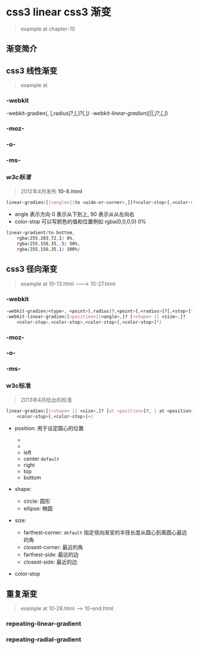 # css3 linear css3 渐变
> example at chapter-10

## 渐变简介

## css3 线性渐变
> example at

### -webkit
-webkit-gradien(<type>, <point>[,radius]?,<point>[,<radius>]?[,<stop>]*)
-webkit-linear-gradien([<point>||<angle>,]?<stop>,<stop>[,<stop>]*)

### -moz-

### -o-

### -ms-

### *w3c标准*
> 2012年4月发布
**10-8.html**

```css
linear-gradien([[<angle>||to <aide-or-corner>,]]?<color-stop>[,<color-stop>]+)
```
- angle 表示方向 0 表示从下到上, 90 表示从从左向右
- color-stop 可以写颜色的值和位置例如 rgba(0,0,0,0) 0%

```css
linear-gradient(to bottom,  
	rgba(255,203,72,1) 0%,
	rgba(255,156,35,.5) 50%,
	rgba(255,156,35,1) 100%)
```

## css3 径向渐变
> example at 10-13.html ---> 10-27.html 

### -webkit

```css
-webkit-gradien(<type>, <point>[,radius]?,<point>[,<radius>]?[,<stop>]*)
-webkit-linear-gradien([<position>||<angle>,]? [<shape> || <size>,]? 
	<color-stop>,<color-stop>,<color-stop>[,<color-stop>]*)
```

### -moz-

### -o-

### -ms-

### w3c标准
> 2013年4月给出的标准

```css
linear-gradien([[<shape> || <size>,]? [at <position>]?, | at <position>,] 
	<color-stop>[,<color-stop>]+)
```
- position: 用于设定圆心的位置 
	- <length>
	- <percentage>
	- left
	- center `default`
	- right
	- top
	- bottom
- shape: 
	- circle: 圆形
	- ellipse: 椭圆
- size: 
	- farthest-corner: `default` 指定径向渐变的半径长度从圆心到离圆心最远的角
	- closest-corner: 最近的角
	- farthest-side: 最远的边
	- closest-side: 最近的边

- color-stop


## 重复渐变
> example at 10-28.html --> 10-end.html
### repeating-linear-gradient
### repeating-radial-gradient